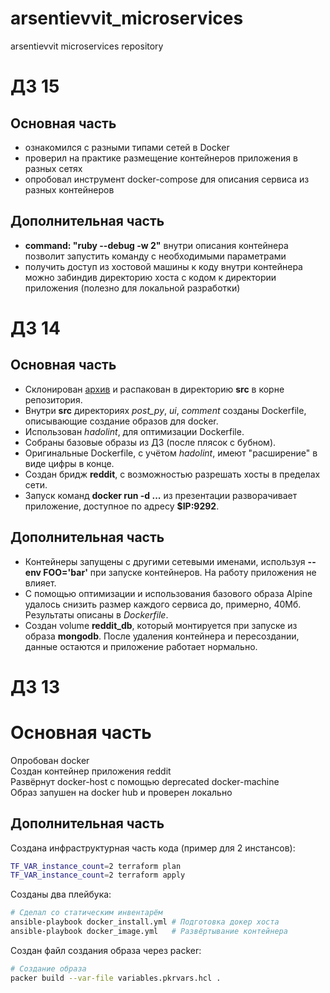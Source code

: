 # arsentievvit_microservices
arsentievvit microservices repository

# ДЗ 15

## Основная часть

- ознакомился с разными типами сетей в Docker
- проверил на практике размещение контейнеров приложения в разных сетях
- опробовал инструмент docker-compose для описания сервиса из разных контейнеров

## Дополнительная часть

-  **command: "ruby --debug -w 2"** внутри описания контейнера позволит запустить команду с необходимыми параметрами
-  получить доступ из хостовой машины к коду внутри контейнера можно забиндив директорию хоста с кодом к директории приложения (полезно для локальной разработки)

# ДЗ 14

## Основная часть

 - Склонирован [архив](https://github.com/express42/reddit/archive/microservices.zip) и распакован в директорию **src** в корне репозитория.
 - Внутри **src** директориях _post_py_, _ui_, _comment_ созданы Dockerfile, описывающие создание образов для docker.
 - Использован _hadolint_, для оптимизации Dockerfile.
 - Собраны базовые образы из ДЗ (после плясок с бубном).
 - Оригинальные Dockerfile, с учётом _hadolint_, имеют "расширение" в виде цифры в конце.
 - Создан бридж **reddit**, с возможностью разрешать хосты в пределах сети.
 - Запуск команд **docker run -d ...** из презентации разворачивает приложение, доступное по адресу **$IP:9292**.

## Дополнительная часть

 - Контейнеры запущены с другими сетевыми именами, используя **--env FOO='bar'** при запуске контейнеров. На работу приложения не влияет.
 - С помощью оптимизации и использования базового образа Alpine удалось снизить размер каждого сервиса до, примерно, 40Мб. Результаты описаны в _Dockerfile_.
 - Создан volume **reddit_db**, который монтируется при запуске из образа **mongodb**. После удаления контейнера и пересоздании, данные остаются и приложение работает нормально.


# ДЗ 13

# Основная часть

Опробован docker \
Создан контейнер приложения reddit \
Развёрнут docker-host с помощью deprecated docker-machine \
Образ запушен на docker hub и проверен локально

## Дополнительная часть

Создана инфраструктурная часть кода (пример для 2 инстансов):
```bash
TF_VAR_instance_count=2 terraform plan
TF_VAR_instance_count=2 terraform apply
```

Созданы два плейбука:
```bash
# Сделал со статическим инвентарём
ansible-playbook docker_install.yml # Подготовка докер хоста
ansible-playbook docker_image.yml   # Развёртывание контейнера
```

Создан файл создания образа через packer:
```bash
# Создание образа
packer build --var-file variables.pkrvars.hcl .
```
